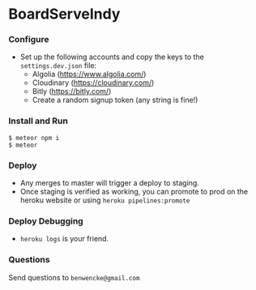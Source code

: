 # BoardServeIndy

### Configure

* Set up the following accounts and copy the keys to the `settings.dev.json` file:
  * Algolia (https://www.algolia.com/)
  * Cloudinary (https://cloudinary.com/)
  * Bitly (https://bitly.com/)
  * Create a random signup token (any string is fine!)

### Install and Run

```
$ meteor npm i
$ meteor
```

### Deploy

- Any merges to master will trigger a deploy to staging. 
- Once staging is verified as working, you can promote to prod on the heroku website or using `heroku pipelines:promote`

### Deploy Debugging

- `heroku logs` is your friend.

### Questions

Send questions to `benwencke@gmail.com`

